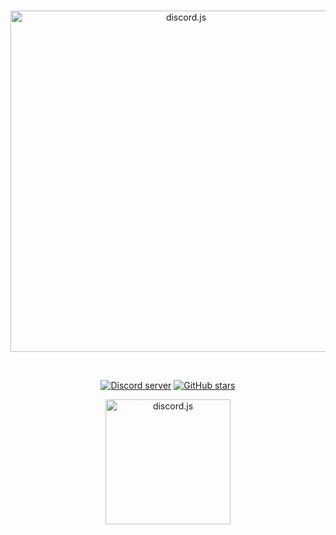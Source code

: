 <div align="center">
	<br />
	<p>
		<a href="https://ryzvision.gitbook.io/prodia.js/"><img src="https://media.discordapp.net/attachments/1100807769910693969/1119511469957058590/20230617_113011.png" width="546" alt="discord.js" /></a>
	</p>
	<br />
	<p>
		<a href="https://discord.gg/TvjrWtEuyP"><img src="https://img.shields.io/discord/789443193989103648?color=ffcc00&logo=discord&logoColor=white" alt="Discord server" /></a>
        <a href="https://www.github.com/ryzvision/prodia.js"><img src="https://img.shields.io/github/stars/ryzvision/prodia.js?style=social" alt="GitHub stars"></a>
	</p>
    <p>
		<a href="https://ryzvision.gitbook.io/prodia.js/"><img src="https://media.discordapp.net/attachments/1100807769910693969/1119518507260973126/20230617_121618.png" width="200" alt="discord.js" /></a>
	</p>
</div>